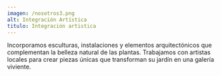 ```yaml
---
imagen: /nosotros3.png
alt: Integración Artística
titulo: Integración artistica
---
```

Incorporamos esculturas, instalaciones y elementos arquitectónicos que complementan la belleza natural de las plantas. Trabajamos con artistas locales para crear piezas únicas que transforman su jardín en una galería viviente.